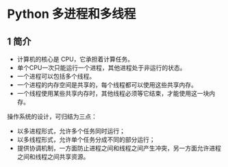 # Python 多进程和多线程

## 1 简介

* 计算机的核心是 CPU，它承担着计算任务。
* 单个CPU一次只能运行一个进程，其他进程处于非运行的状态。
* 一个进程可以包括多个线程。
* 一个进程的内存空间是共享的，每个线程都可以使用这些共享内存。
* 一个线程使用某些共享内存时，其他线程必须等它结束，才能使用这一块内存。

操作系统的设计，可归结为三点：

* 以多进程形式，允许多个任务同时运行；
* 以多线程形式，允许单个任务分成不同的部分运行；
* 提供协调机制，一方面防止进程之间和线程之间产生冲突，另一方面允许进程之间和线程之间共享资源。
